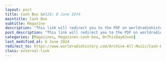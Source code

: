 ```yaml
---
layout: post
title: Cash Box &#124; 8 June 1974
maintitle: Cash Box
subtitle: Magazine
description: "This link will redirect you to the PDF on worldradiohistory.com Once your viewing page 25 of the PDF look for the section entitled &quot;looking ahead&quot;"
post_description: "This link will redirect you to the PDF on worldradiohistory.com Once your viewing page 25 of the PDF look for the section entitled &quot;looking ahead&quot;"
categories: [Magazines, Magazines-cash-box, OnThisDay8June]
last_modified_at: 6 June 2024
redirect_to: https://www.worldradiohistory.com/Archive-All-Music/Cash-Box/70s/1974/CB-1974-06-08.pdf#page=25
class: external-link
---
```


